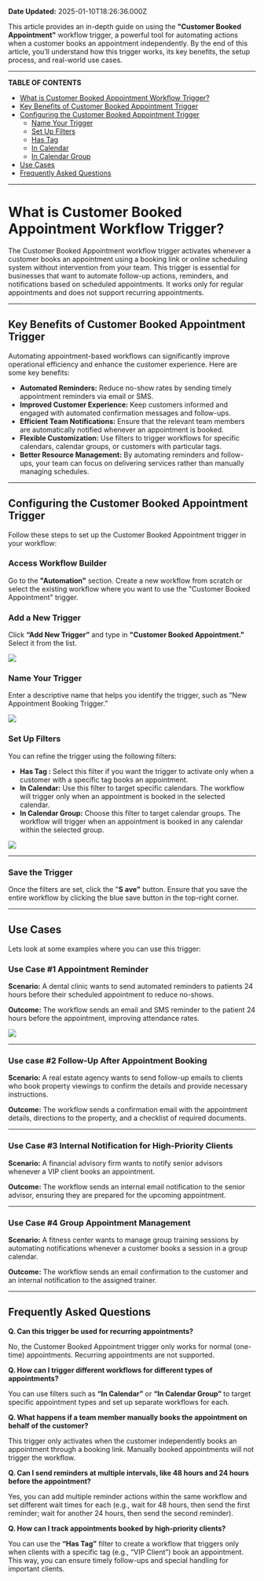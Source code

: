 **Date Updated:** 2025-01-10T18:26:36.000Z

This article provides an in-depth guide on using the **"Customer Booked Appointment"** workflow trigger, a powerful tool for automating actions when a customer books an appointment independently. By the end of this article, you’ll understand how this trigger works, its key benefits, the setup process, and real-world use cases.

---

**TABLE OF CONTENTS**

* [What is Customer Booked Appointment Workflow Trigger?](#What-is-Customer-Booked-Appointment-Workflow-Trigger?)
* [Key Benefits of Customer Booked Appointment Trigger](#Key-Benefits-of-Customer-Booked-Appointment-Trigger)
* [Configuring the Customer Booked Appointment Trigger](#Configuring-the-Customer-Booked-Appointment-Trigger)  
   * [Name Your Trigger](#Name-Your-Trigger)  
   * [Set Up Filters](#Set-Up-Filters)  
   * [Has Tag](#Has-Tag)  
   * [In Calendar](#In-Calendar)  
   * [In Calendar Group](#In-Calendar-Group)
* [Use Cases](#Use-Cases)
* [Frequently Asked Questions](#Frequently-Asked-Questions)

---

# **What is Customer Booked Appointment Workflow Trigger?**

  
The Customer Booked Appointment workflow trigger activates whenever a customer books an appointment using a booking link or online scheduling system without intervention from your team. This trigger is essential for businesses that want to automate follow-up actions, reminders, and notifications based on scheduled appointments. It works only for regular appointments and does not support recurring appointments.

---

## **Key Benefits of Customer Booked Appointment Trigger** 

  
Automating appointment-based workflows can significantly improve operational efficiency and enhance the customer experience. Here are some key benefits:  
  
* **Automated Reminders:** Reduce no-show rates by sending timely appointment reminders via email or SMS.
* **Improved Customer Experience:** Keep customers informed and engaged with automated confirmation messages and follow-ups.
* **Efficient Team Notifications:** Ensure that the relevant team members are automatically notified whenever an appointment is booked.
* **Flexible Customization:** Use filters to trigger workflows for specific calendars, calendar groups, or customers with particular tags.
* **Better Resource Management:** By automating reminders and follow-ups, your team can focus on delivering services rather than manually managing schedules.

---

## **Configuring the Customer Booked Appointment Trigger** 

  
Follow these steps to set up the Customer Booked Appointment trigger in your workflow:  
  
### **Access Workflow Builder**

  
Go to the **"Automation"** section. Create a new workflow from scratch or select the existing workflow where you want to use the "Customer Booked Appointment" trigger.
  
  
### **Add a New Trigger**

  
Click **“Add New Trigger”** and type in **"Customer Booked Appointment."** Select it from the list.

  
![](https://s3.amazonaws.com/cdn.freshdesk.com/data/helpdesk/attachments/production/155039511639/original/QEwrxU5nNDDAWa5ooiHjxx9uGsDQpXDLhg.png?1736393761)

  
### **Name Your Trigger**

  
Enter a descriptive name that helps you identify the trigger, such as “New Appointment Booking Trigger.”

  
![](https://s3.amazonaws.com/cdn.freshdesk.com/data/helpdesk/attachments/production/155039511684/original/kO0JcQKPX5fY6yXgpegvCOJQpksW5snexA.png?1736393890)

  
### **Set Up Filters**

  
You can refine the trigger using the following filters:  
  
* **Has Tag :** Select this filter if you want the trigger to activate only when a customer with a specific tag books an appointment.
* **In Calendar:** Use this filter to target specific calendars. The workflow will trigger only when an appointment is booked in the selected calendar.
* **In Calendar Group:** Choose this filter to target calendar groups. The workflow will trigger when an appointment is booked in any calendar within the selected group.

  
![](https://s3.amazonaws.com/cdn.freshdesk.com/data/helpdesk/attachments/production/155039511687/original/n4_hvmC9gRzuiDr8BmhogC3uwBodFFTN8A.png?1736393909)

---

### **Save the Trigger**

  
Once the filters are set, click the "**S** **ave"** button. Ensure that you save the entire workflow by clicking the blue save button in the top-right corner. 

---

## **Use Cases**

  
Lets look at some examples where you can use this trigger:

  
### **Use Case #1 Appointment Reminder**

  
**Scenario:** A dental clinic wants to send automated reminders to patients 24 hours before their scheduled appointment to reduce no-shows.

  
**Outcome:** The workflow sends an email and SMS reminder to the patient 24 hours before the appointment, improving attendance rates.

  
![](https://s3.amazonaws.com/cdn.freshdesk.com/data/helpdesk/attachments/production/155039511748/original/9Kilbs6sq3qCI1HuzyoO18UEqIcNUHQB-A.png?1736394204)

---

### **Use case #2 Follow-Up After Appointment Booking**

  
**Scenario:** A real estate agency wants to send follow-up emails to clients who book property viewings to confirm the details and provide necessary instructions.

  
**Outcome:** The workflow sends a confirmation email with the appointment details, directions to the property, and a checklist of required documents.

---

### **Use Case #3 Internal Notification for High-Priority Clients**

  
**Scenario:** A financial advisory firm wants to notify senior advisors whenever a VIP client books an appointment.

  
**Outcome:** The workflow sends an internal email notification to the senior advisor, ensuring they are prepared for the upcoming appointment.

---

### **Use Case #4 Group Appointment Management**

  
**Scenario:** A fitness center wants to manage group training sessions by automating notifications whenever a customer books a session in a group calendar.

  
**Outcome:** The workflow sends an email confirmation to the customer and an internal notification to the assigned trainer.

---

## **Frequently Asked Questions** 

  
**Q. Can this trigger be used for recurring appointments?**

No, the Customer Booked Appointment trigger only works for normal (one-time) appointments. Recurring appointments are not supported.  
  
  
**Q. How can I trigger different workflows for different types of appointments?**

You can use filters such as **“In Calendar”** or **“In Calendar Group”** to target specific appointment types and set up separate workflows for each.  
  
  
**Q. What happens if a team member manually books the appointment on behalf of the customer?**

This trigger only activates when the customer independently books an appointment through a booking link. Manually booked appointments will not trigger the workflow.  
  
  
**Q. Can I send reminders at multiple intervals, like 48 hours and 24 hours before the appointment?**

Yes, you can add multiple reminder actions within the same workflow and set different wait times for each (e.g., wait for 48 hours, then send the first reminder; wait for another 24 hours, then send the second reminder).  
  
  
**Q. How can I track appointments booked by high-priority clients?**

You can use the **“Has Tag”** filter to create a workflow that triggers only when clients with a specific tag (e.g., “VIP Client”) book an appointment. This way, you can ensure timely follow-ups and special handling for important clients.